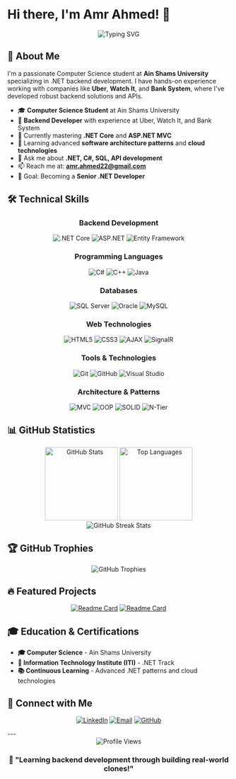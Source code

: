 # Hi there, I'm Amr Ahmed! 👋

<div align="center">
  <img src="https://readme-typing-svg.herokuapp.com?font=Fira+Code&pause=1000&color=2196F3&center=true&vCenter=true&width=435&lines=.NET+Backend+Developer;Computer+Science+Student;Problem+Solver;Always+Learning" alt="Typing SVG" />
</div>

## 🚀 About Me

I'm a passionate Computer Science student at **Ain Shams University** specializing in .NET backend development. I have hands-on experience working with companies like **Uber**, **Watch It**, and **Bank System**, where I've developed robust backend solutions and APIs.

- 🎓 **Computer Science Student** at Ain Shams University
- 💼 **Backend Developer** with experience at Uber, Watch It, and Bank System
- 🔭 Currently mastering **.NET Core** and **ASP.NET MVC**
- 🌱 Learning advanced **software architecture patterns** and **cloud technologies**
- 💬 Ask me about **.NET, C#, SQL, API development**
- 📫 Reach me at: **amr.ahmed22@gmail.com**
- 🎯 Goal: Becoming a **Senior .NET Developer**

## 🛠️ Technical Skills

<div align="center">

### Backend Development
![.NET Core](https://img.shields.io/badge/-.NET%20Core-512BD4?style=for-the-badge&logo=dotnet&logoColor=white)
![ASP.NET](https://img.shields.io/badge/-ASP.NET-512BD4?style=for-the-badge&logo=dotnet&logoColor=white)
![Entity Framework](https://img.shields.io/badge/-Entity%20Framework-512BD4?style=for-the-badge&logo=dotnet&logoColor=white)

### Programming Languages
![C#](https://img.shields.io/badge/-C%23-239120?style=for-the-badge&logo=c-sharp&logoColor=white)
![C++](https://img.shields.io/badge/-C++-00599C?style=for-the-badge&logo=c%2B%2B&logoColor=white)
![Java](https://img.shields.io/badge/-Java-007396?style=for-the-badge&logo=java&logoColor=white)

### Databases
![SQL Server](https://img.shields.io/badge/-SQL%20Server-CC2927?style=for-the-badge&logo=microsoft-sql-server&logoColor=white)
![Oracle](https://img.shields.io/badge/-Oracle-F80000?style=for-the-badge&logo=oracle&logoColor=white)
![MySQL](https://img.shields.io/badge/-MySQL-4479A1?style=for-the-badge&logo=mysql&logoColor=white)

### Web Technologies
![HTML5](https://img.shields.io/badge/-HTML5-E34F26?style=for-the-badge&logo=html5&logoColor=white)
![CSS3](https://img.shields.io/badge/-CSS3-1572B6?style=for-the-badge&logo=css3&logoColor=white)
![AJAX](https://img.shields.io/badge/-AJAX-0066CC?style=for-the-badge&logo=ajax&logoColor=white)
![SignalR](https://img.shields.io/badge/-SignalR-512BD4?style=for-the-badge&logo=dotnet&logoColor=white)

### Tools & Technologies
![Git](https://img.shields.io/badge/-Git-F05032?style=for-the-badge&logo=git&logoColor=white)
![GitHub](https://img.shields.io/badge/-GitHub-181717?style=for-the-badge&logo=github&logoColor=white)
![Visual Studio](https://img.shields.io/badge/-Visual%20Studio-5C2D91?style=for-the-badge&logo=visual-studio&logoColor=white)

### Architecture & Patterns
![MVC](https://img.shields.io/badge/-MVC-512BD4?style=for-the-badge&logo=dotnet&logoColor=white)
![OOP](https://img.shields.io/badge/-OOP-239120?style=for-the-badge&logo=c-sharp&logoColor=white)
![SOLID](https://img.shields.io/badge/-SOLID%20Principles-512BD4?style=for-the-badge&logo=dotnet&logoColor=white)
![N-Tier](https://img.shields.io/badge/-N--Tier%20Architecture-512BD4?style=for-the-badge&logo=dotnet&logoColor=white)

</div>

## 📊 GitHub Statistics

<div align="center">
  <img src="https://github-readme-stats.vercel.app/api?username=Amr-222&show_icons=true&theme=tokyonight&hide_border=true&count_private=true" alt="GitHub Stats" height="165">
  <img src="https://github-readme-stats.vercel.app/api/top-langs/?username=Amr-222&theme=tokyonight&hide_border=true&layout=compact" alt="Top Languages" height="165">
</div>

<div align="center">
  <img src="https://github-readme-streak-stats.herokuapp.com/?user=Amr-222&theme=tokyonight&hide_border=true" alt="GitHub Streak Stats">
</div>

## 🏆 GitHub Trophies

<div align="center">
  <img src="https://github-profile-trophy.vercel.app/?username=Amr-222&theme=tokyonight&no-frame=true&margin-w=15&margin-h=15&column=6" alt="GitHub Trophies">
</div>

## 🔥 Featured Projects

<div align="center">
  
[![Readme Card](https://github-readme-stats.vercel.app/api/pin/?username=Amr-222&repo=banking-system&theme=tokyonight&hide_border=true)](https://github.com/Amr-222/banking-system)
[![Readme Card](https://github-readme-stats.vercel.app/api/pin/?username=Amr-222&repo=watch-it-api&theme=tokyonight&hide_border=true)](https://github.com/Amr-222/watch-it-api)

</div>

## 🎓 Education & Certifications

- **🎓 Computer Science** - Ain Shams University
- **🏫 Information Technology Institute (ITI)** - .NET Track
- **📚 Continuous Learning** - Advanced .NET patterns and cloud technologies


## 🤝 Connect with Me

<div align="center">
  
[![LinkedIn](https://img.shields.io/badge/-LinkedIn-0077B5?style=for-the-badge&logo=linkedin&logoColor=white)](https://www.linkedin.com/in/amr-ahmed22/)
[![Email](https://img.shields.io/badge/-Email-D14836?style=for-the-badge&logo=gmail&logoColor=white)](mailto:amr.ahmed22@gmail.com)
[![GitHub](https://img.shields.io/badge/-GitHub-181717?style=for-the-badge&logo=github&logoColor=white)](https://github.com/Amr-222)

</div>
---

<div align="center">
  <img src="https://komarev.com/ghpvc/?username=Amr-222&color=blueviolet&style=flat-square&label=Profile+Views" alt="Profile Views">
</div>

<div align="center">
  
### 🚀 "Learning backend development through building real-world clones!"
  
</div>
